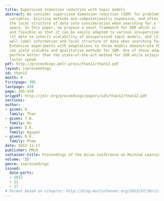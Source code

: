 ```yaml
---
title: Supervised dimension reduction with topic models
abstract: We consider supervised dimension reduction (SDR) for problems with discrete
  variables. Existing methods are computationally expensive, and often do not take
  the local structure of data into consideration when searching for a low-dimensional
  space. In this paper, we propose a novel framework for SDR which is (1) general
  and fiexible so that it can be easily adapted to various unsupervised topic models,
  (2) able to inherit scalability of unsupervised topic models, and (3) can exploit
  well label information and local structure of data when searching for a new space.
  Extensive experiments with adaptations to three models demonstrate that our framework
  can yield scalable and qualitative methods for SDR. One of those adaptations can
  perform better than the state-of-the-art method for SDR while enjoying significantly
  faster speed.
pdf: http://proceedings.pmlr.press/than12/than12.pdf
layout: inproceedings
id: than12
month: 0
firstpage: 395
lastpage: 410
page: 395-410
origpdf: http://jmlr.org/proceedings/papers/v25/than12/than12.pdf
sections: 
author:
- given: K.
  family: Than
- given: T.B.
  family: Ho
- given: D.K.
  family: Nguyen
- given: N.K.
  family: Pham
date: 2012-11-17
publisher: PMLR
container-title: Proceedings of the Asian Conference on Machine Learning
volume: '25'
genre: inproceedings
issued:
  date-parts:
  - 2012
  - 11
  - 17
# Format based on citeproc: http://blog.martinfenner.org/2013/07/30/citeproc-yaml-for-bibliographies/
---
```

